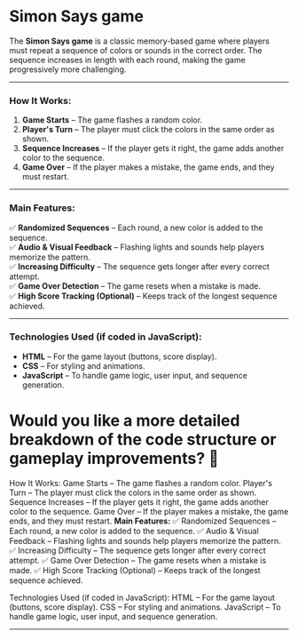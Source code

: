 # **Simon Says game**

The **Simon Says game** is a classic memory-based game where players must repeat a sequence of colors or sounds in the correct order. The sequence increases in length with each round, making the game progressively more challenging.  

---

### **How It Works:**  
1. **Game Starts** – The game flashes a random color.  
2. **Player's Turn** – The player must click the colors in the same order as shown.  
3. **Sequence Increases** – If the player gets it right, the game adds another color to the sequence.  
4. **Game Over** – If the player makes a mistake, the game ends, and they must restart.  

---

### **Main Features:**  
✅ **Randomized Sequences** – Each round, a new color is added to the sequence.  
✅ **Audio & Visual Feedback** – Flashing lights and sounds help players memorize the pattern.  
✅ **Increasing Difficulty** – The sequence gets longer after every correct attempt.  
✅ **Game Over Detection** – The game resets when a mistake is made.  
✅ **High Score Tracking (Optional)** – Keeps track of the longest sequence achieved.  

---

### **Technologies Used (if coded in JavaScript):**  
- **HTML** – For the game layout (buttons, score display).  
- **CSS** – For styling and animations.  
- **JavaScript** – To handle game logic, user input, and sequence generation.  

Would you like a more detailed breakdown of the code structure or gameplay improvements? 🚀
=======
How It Works:
Game Starts – The game flashes a random color.
Player's Turn – The player must click the colors in the same order as shown.
Sequence Increases – If the player gets it right, the game adds another color to the sequence.
Game Over – If the player makes a mistake, the game ends, and they must restart.
**Main Features:**
✅ Randomized Sequences – Each round, a new color is added to the sequence.
✅ Audio & Visual Feedback – Flashing lights and sounds help players memorize the pattern.
✅ Increasing Difficulty – The sequence gets longer after every correct attempt.
✅ Game Over Detection – The game resets when a mistake is made.
✅ High Score Tracking (Optional) – Keeps track of the longest sequence achieved.

Technologies Used (if coded in JavaScript):
HTML – For the game layout (buttons, score display).
CSS – For styling and animations.
JavaScript – To handle game logic, user input, and sequence generation.

-------------------------------------------------------------------------------------
